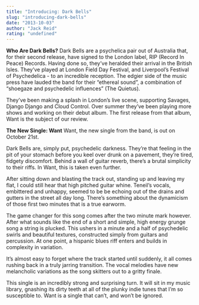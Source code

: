 ```yaml
---
title: "Introducing: Dark Bells"
slug: "introducing-dark-bells"
date: "2013-10-03"
author: "Jack Reid"
rating: "undefined"
---
```


**Who Are Dark Bells?** Dark Bells are a psychelica pair out of Australia that, for their second release, have signed to the London label, RIP (Record In Peace) Records. Having done so, they’ve heralded their arrival in the British Isles. They’ve played at London Field Day Festival, and Liverpool’s Festival of Psychedelica - to an incredible reception. The edgier side of the music press have lauded the band for their “ethereal sound”, a combination of “shoegaze and psychedelic influences” (The Quietus).

They’ve been making a splash in London’s live scene, supporting Savages, Django Django and Cloud Control. Over summer they’ve been playing more shows and working on their debut album. The first release from that album, Want is the subject of our review.

**The New Single: Want** Want, the new single from the band, is out on October 21st.

Dark Bells are, simply put, psychedelic darkness. They’re that feeling in the pit of your stomach before you keel over drunk on a pavement, they’re tired, fidgety discomfort. Behind a wall of guitar reverb, there’s a brutal simplicity to their riffs. In Want, this is taken even further.

After sitting down and blasting the track out, standing up and leaving my flat, I could still hear that high pitched guitar whine. Teneil’s vocals, embittered and unhappy, seemed to be be echoing out of the drains and gutters in the street all day long. There’s something about the dynamicism of those first two minutes that is a true earworm.

The game changer for this song comes after the two minute mark however. After what sounds like the end of a short and simple, high energy grunge song a string is plucked. This ushers in a minute and a half of psychedelic swirls and beautiful textures, constructed simply from guitars and percussion. At one point, a hispanic blues riff enters and builds in complexity in variation.

It’s almost easy to forget where the track started until suddenly, it all comes rushing back in a truly jarring transition. The vocal melodies have new melancholic variations as the song skitters out to a gritty finale.

This single is an incredibly strong and surprising turn. It will sit in my music library, gnashing its dirty teeth at all of the plunky indie tunes that I’m so susceptible to. Want is a single that can’t, and won’t be ignored.
